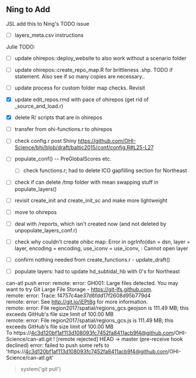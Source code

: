 ## Ning to Add
JSL add this to Ning's TODO issue

- [ ] layers_meta.csv instructions


Julie TODO: 
- [ ] update ohirepos::deploy_website to also work without a scenario folder
- [ ] update ohirepos::create_repo_map.R for brittleness .shp. TODO if statement. Also see if so many copies are necessary..
- [ ] update process for custom folder map checks. Revisit
- [x] update edit_repos.rmd with pace of ohirepos (get rid of _source_and_load.r)
- [x] delete R/ scripts that are in ohirepos
- [ ] transfer from ohi-functions.r to ohirepos
- [ ] check config.r post Shiny https://github.com/OHI-Science/bhi/blob/draft/baltic2015/conf/config.R#L25-L27
- [ ] populate_conf() -- PreGlobalScores etc.
    - [ ] check functions.r; had to delete ICO gapfilling section for Northeast
- [ ] check if can delete /tmp folder with mean swapping stuff in populate_layers()
- [ ] revisit create_init and create_init_sc and make more lightweight
- [ ] move to ohirepos
- [ ] deal with /reports, which isn't created now (and not deleted by unpopulate_layers_conf.r)
- [ ] check why couldn't create ohibc map:  Error in ogrInfo(dsn = dsn, layer = layer, encoding = encoding, use_iconv = use_iconv,  : Cannot open layer 
- [ ] confirm nothing needed from create_functions.r - update_draft()
- [ ] populate layers: had to update hd_subtidal_hb with 0's for Northeast


can-atl push error: 
remote: error: GH001: Large files detected. You may want to try Git Large File Storage - https://git-lfs.github.com.        
remote: error: Trace: f4757c4ae37d6fdd17f2608d95b779d4        
remote: error: See http://git.io/iEPt8g for more information.        
remote: error: File region2017/spatial/regions_gcs.geojson is 111.49 MB; this exceeds GitHub's file size limit of 100.00 MB        
remote: error: File region2017/spatial/regions_gcs.js is 111.49 MB; this exceeds GitHub's file size limit of 100.00 MB        
To https://4c3d120bf1af113d108093fc7452fa8411acb9f4@github.com/OHI-Science/can-atl.git
 ! [remote rejected] HEAD -> master (pre-receive hook declined)
error: failed to push some refs to 'https://4c3d120bf1af113d108093fc7452fa8411acb9f4@github.com/OHI-Science/can-atl.git'
> system('git pull')